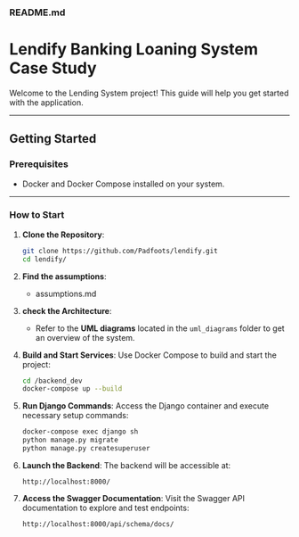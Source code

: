 ### README.md

# Lendify Banking Loaning System Case Study

Welcome to the Lending System project! This guide will help you get started with the application.

---

## Getting Started

### Prerequisites

- Docker and Docker Compose installed on your system.

---

### How to Start

1. **Clone the Repository**:

   ```bash
   git clone https://github.com/Padfoots/lendify.git
   cd lendify/
   ```

2. **Find the assumptions**:

   - assumptions.md

3. **check the Architecture**:

   - Refer to the **UML diagrams** located in the `uml_diagrams` folder to get an overview of the system.

4. **Build and Start Services**:
   Use Docker Compose to build and start the project:

   ```bash
   cd /backend_dev
   docker-compose up --build
   ```

5. **Run Django Commands**:
   Access the Django container and execute necessary setup commands:

   ```bash
   docker-compose exec django sh
   python manage.py migrate
   python manage.py createsuperuser
   ```

6. **Launch the Backend**:
   The backend will be accessible at:

   ```
   http://localhost:8000/
   ```

7. **Access the Swagger Documentation**:
   Visit the Swagger API documentation to explore and test endpoints:
   ```
   http://localhost:8000/api/schema/docs/
   ```

